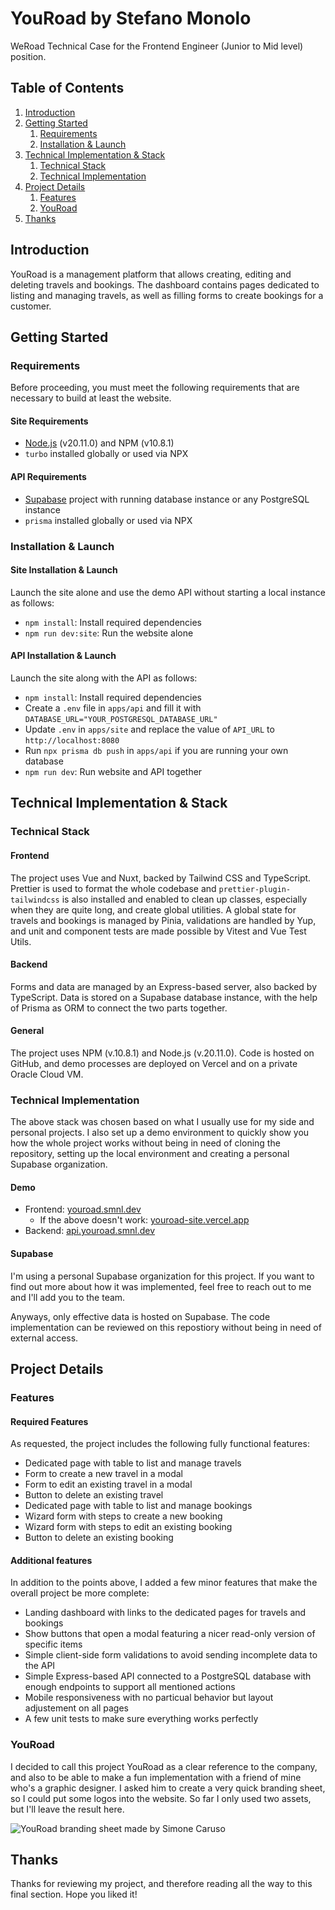 # YouRoad by Stefano Monolo

WeRoad Technical Case for the Frontend Engineer (Junior to Mid level) position.

## Table of Contents

1. [Introduction](#introduction)
2. [Getting Started](#getting-started)
   1. [Requirements](#requirements)
   2. [Installation & Launch](#installation--launch)
3. [Technical Implementation & Stack](#technical-implementation--stack)
   1. [Technical Stack](#technical-stack)
   2. [Technical Implementation](#technical-implementation)
4. [Project Details](#project-details)
   1. [Features](#features)
   2. [YouRoad](#youroad)
5. [Thanks](#thanks)

## Introduction

YouRoad is a management platform that allows creating, editing and deleting travels and bookings. The dashboard contains pages dedicated to listing and managing travels, as well as filling forms to create bookings for a customer.

## Getting Started

### Requirements

Before proceeding, you must meet the following requirements that are necessary to build at least the website.

#### Site Requirements

- [Node.js](https://nodejs.org/) (v20.11.0) and NPM (v10.8.1)
- `turbo` installed globally or used via NPX

#### API Requirements

- [Supabase](https://supabase.com/) project with running database instance or any PostgreSQL instance
- `prisma` installed globally or used via NPX

### Installation & Launch

#### Site Installation & Launch

Launch the site alone and use the demo API without starting a local instance as follows:

- `npm install`: Install required dependencies
- `npm run dev:site`: Run the website alone

#### API Installation & Launch

Launch the site along with the API as follows:

- `npm install`: Install required dependencies
- Create a `.env` file in `apps/api` and fill it with `DATABASE_URL="YOUR_POSTGRESQL_DATABASE_URL"`
- Update `.env` in `apps/site` and replace the value of `API_URL` to `http://localhost:8080`
- Run `npx prisma db push` in `apps/api` if you are running your own database
- `npm run dev`: Run website and API together

## Technical Implementation & Stack

### Technical Stack

#### Frontend

The project uses Vue and Nuxt, backed by Tailwind CSS and TypeScript. Prettier is used to format the whole codebase and `prettier-plugin-tailwindcss` is also installed and enabled to clean up classes, especially when they are quite long, and create global utilities. A global state for travels and bookings is managed by Pinia, validations are handled by Yup, and unit and component tests are made possible by Vitest and Vue Test Utils.

#### Backend

Forms and data are managed by an Express-based server, also backed by TypeScript. Data is stored on a Supabase database instance, with the help of Prisma as ORM to connect the two parts together.

#### General

The project uses NPM (v.10.8.1) and Node.js (v.20.11.0). Code is hosted on GitHub, and demo processes are deployed on Vercel and on a private Oracle Cloud VM.

### Technical Implementation

The above stack was chosen based on what I usually use for my side and personal projects. I also set up a demo environment to quickly show you how the whole project works without being in need of cloning the repository, setting up the local environment and creating a personal Supabase organization.

#### Demo

- Frontend: [youroad.smnl.dev](https://youroad.smnl.dev/)
  - If the above doesn't work: [youroad-site.vercel.app](https://youroad-site.vercel.app/)
- Backend: [api.youroad.smnl.dev](https://api.youroad.smnl.dev/)

#### Supabase

I'm using a personal Supabase organization for this project. If you want to find out more about how it was implemented, feel free to reach out to me and I'll add you to the team.

Anyways, only effective data is hosted on Supabase. The code implementation can be reviewed on this repostiory without being in need of external access.

## Project Details

### Features

#### Required Features

As requested, the project includes the following fully functional features:

- Dedicated page with table to list and manage travels
- Form to create a new travel in a modal
- Form to edit an existing travel in a modal
- Button to delete an existing travel
- Dedicated page with table to list and manage bookings
- Wizard form with steps to create a new booking
- Wizard form with steps to edit an existing booking
- Button to delete an existing booking

#### Additional features

In addition to the points above, I added a few minor features that make the overall project be more complete:

- Landing dashboard with links to the dedicated pages for travels and bookings
- Show buttons that open a modal featuring a nicer read-only version of specific items
- Simple client-side form validations to avoid sending incomplete data to the API
- Simple Express-based API connected to a PostgreSQL database with enough endpoints to support all mentioned actions
- Mobile responsiveness with no particual behavior but layout adjustement on all pages
- A few unit tests to make sure everything works perfectly

### YouRoad

I decided to call this project YouRoad as a clear reference to the company, and also to be able to make a fun implementation with a friend of mine who's a graphic designer. I asked him to create a very quick branding sheet, so I could put some logos into the website. So far I only used two assets, but I'll leave the result here.

![YouRoad branding sheet made by Simone Caruso](https://cdn.smnl.it/wpjkfkYufz.png)

## Thanks

Thanks for reviewing my project, and therefore reading all the way to this final section. Hope you liked it!
